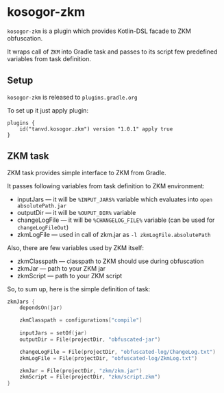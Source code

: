# kosogor-zkm

`kosogor-zkm` is a plugin which provides Kotlin-DSL facade to ZKM obfuscation.

It wraps call of `ZKM` into Gradle task and passes to its script few predefined variables from task definition.

## Setup

`kosogor-zkm` is released to `plugins.gradle.org`

To set up it just apply plugin: 

```
plugins {
    id("tanvd.kosogor.zkm") version "1.0.1" apply true
}
```
## ZKM task

ZKM task provides simple interface to ZKM from Gradle.

It passes following variables from task definition to ZKM environment:
* inputJars &mdash; it will be `%INPUT_JARS%` variable which evaluates into `open absolutePath.jar`
* outputDir &mdash; it will be `%OUPUT_DIR%` variable
* changeLogFile &mdash; it will be `%CHANGELOG_FILE%` variable (can be used for `changeLogFileOut`)
* zkmLogFile &mdash; used in call of zkm.jar as `-l zkmLogFile.absolutePath`

Also, there are few variables used by ZKM itself:
* zkmClasspath &mdash; classpath to ZKM should use during obfuscation
* zkmJar &mdash; path to your ZKM jar
* zkmScript &mdash; path to your ZKM script

So, to sum up, here is the simple definition of task:

```kotlin
zkmJars {
    dependsOn(jar)

    zkmClasspath = configurations["compile"]
    
    inputJars = setOf(jar)
    outputDir = File(projectDir, "obfuscated-jar")

    changeLogFile = File(projectDir, "obfuscated-log/ChangeLog.txt")
    zkmLogFile = File(projectDir, "obfuscated-log/ZkmLog.txt")

    zkmJar = File(projectDir, "zkm/zkm.jar")
    zkmScript = File(projectDir, "zkm/script.zkm")
}
```
